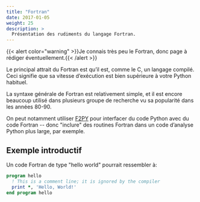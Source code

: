 ```yaml
---
title: "Fortran"
date: 2017-01-05
weight: 25
description: >
  Présentation des rudiments du langage Fortran.
---
```


{{< alert color="warning" >}}Je connais très peu le Fortran, donc page à rédiger éventuellement.{{< /alert >}}

Le principal attrait du Fortran est qu’il est, comme le C, un langage compilé. Ceci signifie que sa vitesse d’exécution est bien supérieure à votre Python habituel.

La syntaxe générale de Fortran est relativement simple, et il est encore beaucoup utilisé dans plusieurs groupe de recherche vu sa popularité dans les années 80-90.

On peut notamment utiliser [F2PY](https://numpy.org/doc/stable/f2py/) pour interfacer du code Python avec du code Fortran -- donc "inclure" des routines Fortran dans un code d’analyse Python plus large, par exemple.

## Exemple introductif

Un code Fortran de type "hello world" pourrait ressembler à:

```fortran
program hello
  ! This is a comment line; it is ignored by the compiler
  print *, 'Hello, World!'
end program hello
```
